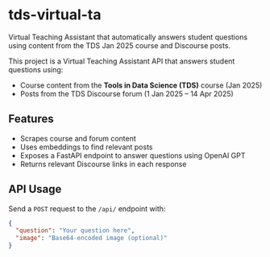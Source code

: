 # tds-virtual-ta
Virtual Teaching Assistant that automatically answers student questions using content from the TDS Jan 2025 course and Discourse posts.

This project is a Virtual Teaching Assistant API that answers student questions using:

- Course content from the **Tools in Data Science (TDS)** course (Jan 2025)
- Posts from the TDS Discourse forum (1 Jan 2025 – 14 Apr 2025)

## Features

- Scrapes course and forum content
- Uses embeddings to find relevant posts
- Exposes a FastAPI endpoint to answer questions using OpenAI GPT
- Returns relevant Discourse links in each response

## API Usage

Send a `POST` request to the `/api/` endpoint with:

```json
{
  "question": "Your question here",
  "image": "Base64-encoded image (optional)"
}
